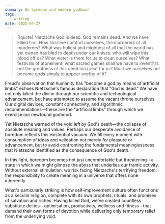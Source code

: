 ```yaml
---
summary: On boredom and modern godhood
tags:
  - writing
date: 2025-04-27
---
```

> [!quote] Nietzsche
> God is dead. God remains dead. And we have killed him. How shall we comfort ourselves, the murderers of all murderers? What was holiest and mightiest of all that the world has yet owned has bled to death under our knives: who will wipe this blood off us? What water is there for us to clean ourselves? What festivals of atonement, what sacred games shall we have to invent? Is not the greatness of this deed too great for us? Must we ourselves not become gods simply to appear worthy of it?

Freud's observation that humanity has "become a god by means of artificial limbs" echoes Nietzsche's famous declaration that "God is dead." We have not only killed the divine through our scientific and technological advancement, but have attempted to assume the vacant throne ourselves. Our digital devices, constant connectivity, and algorithmic recommendations—these are the "artificial limbs" through which we exercise our newfound godhood.

Yet Nietzsche warned of the void left by God's death—the collapse of absolute meaning and values. Perhaps our desperate avoidance of boredom reflects this existential vacuum. We fill every moment with consumption of ideas and validation not merely for pleasure or advancement, but to avoid confronting the fundamental meaninglessness that Nietzsche identified as the consequence of God's death.

In this light, boredom becomes not just uncomfortable but threatening—a state in which we might glimpse the abyss that underlies our frantic activity. Without external stimulation, we risk facing Nietzsche's terrifying freedom: the responsibility to create meaning in a universe that offers none inherently.

What's particularly striking is how self-improvement culture often functions as a secular religion, complete with its own prophets, rituals, and promises of salvation and riches. Having killed God, we've created countless substitute deities—optimisation, productivity, wellness and fitness—that demand their own forms of devotion while delivering only temporary relief from the underlying void.
